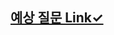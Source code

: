 ## [예상 질문 Link✓](https://garden-ing.notion.site/28f07fc04774423684a3d7a153920122?v=04a15c20736c40829670738b1ce92d23)
